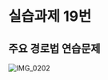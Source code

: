 # 실습과제 19번

## 주요 경로법 연습문제
![IMG_0202](https://github.com/user-attachments/assets/22bf244e-9b9e-429b-87e8-fc300fc9f3f4)
